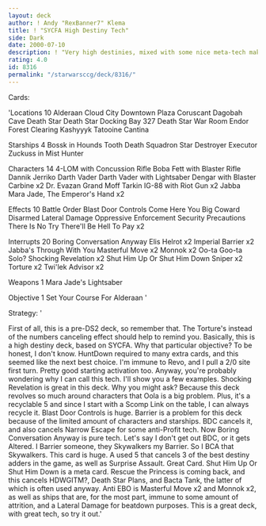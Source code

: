 ```yaml
---
layout: deck
author: ! Andy "RexBanner7" Klema
title: ! "SYCFA High Destiny Tech"
side: Dark
date: 2000-07-10
description: ! "Very high destinies, mixed with some nice meta-tech make this deck a killer."
rating: 4.0
id: 8316
permalink: "/starwarsccg/deck/8316/"
---
```

Cards: 

'Locations 10
Alderaan
Cloud City Downtown Plaza
Coruscant
Dagobah Cave
Death Star
Death Star Docking Bay 327
Death Star War Room
Endor Forest Clearing
Kashyyyk
Tatooine Cantina

Starships 4
Bossk in Hounds Tooth
Death Squadron Star Destroyer
Executor
Zuckuss in Mist Hunter

Characters 14
4-LOM with Concussion Rifle
Boba Fett with Blaster Rifle
Dannik Jerriko
Darth Vader
Darth Vader with Lightsaber
Dengar with Blaster Carbine x2
Dr. Evazan
Grand Moff Tarkin
IG-88 with Riot Gun x2
Jabba
Mara Jade, The Emperor's Hand x2

Effects 10
Battle Order
Blast Door Controls
Come Here You Big Coward
Disarmed
Lateral Damage
Oppressive Enforcement
Security Precautions
There Is No Try
There'll Be Hell To Pay x2

Interrupts 20
Boring Conversation Anyway
Elis Helrot x2
Imperial Barrier x2
Jabba's Through With You
Masterful Move x2
Monnok x2
Oo-ta Goo-ta Solo?
Shocking Revelation x2
Shut Him Up Or Shut Him Down
Sniper x2
Torture x2
Twi'lek Advisor x2

Weapons 1
Mara Jade's Lightsaber

Objective 1
Set Your Course For Alderaan
'

Strategy: '

First of all, this is a pre-DS2 deck, so remember that. The Torture's instead of the numbers canceling effect should help to remind you. Basically, this is a high destiny deck, based on SYCFA. Why that particular objective? To be honest, I don't know. HuntDown required to many extra cards, and this seemed like the next best choice. I'm immune to Revo, and I pull a 2/0 site first turn. Pretty good starting activation too. Anyway, you're probably wondering why I can call this tech. I'll show you a few examples. Shocking Revelation is great in this deck. Why you might ask? Because this deck revolves so much around characters that Oola is a big problem. Plus, it's a recyclable 5 and since I start with a Scomp Link on the table, I can always recycle it. Blast Door Controls is huge. Barrier is a problem for this deck because of the limited amount of characters and starships. BDC cancels it, and also cancels Narrow Escape for some anti-Profit tech. Now Boring Conversation Anyway is pure tech. Let's say I don't get out BDC, or it gets Altered. I Barrier someone, they Skywalkers my Barrier. So I BCA that Skywalkers. This card is huge. A used 5 that cancels 3 of the best destiny adders in the game, as well as Surprise Assault. Great Card. Shut Him Up Or Shut Him Down is a meta card. Rescue the Princess is coming back, and this cancels HDWGITM?, Death Star Plans, and Bacta Tank, the latter of which is often used anyway. Anti EBO is Masterful Move x2 and Monnok x2, as well as ships that are, for the most part, immune to some amount of attrition, and a Lateral Damage for beatdown purposes. This is a great deck, with great tech, so try it out.'
